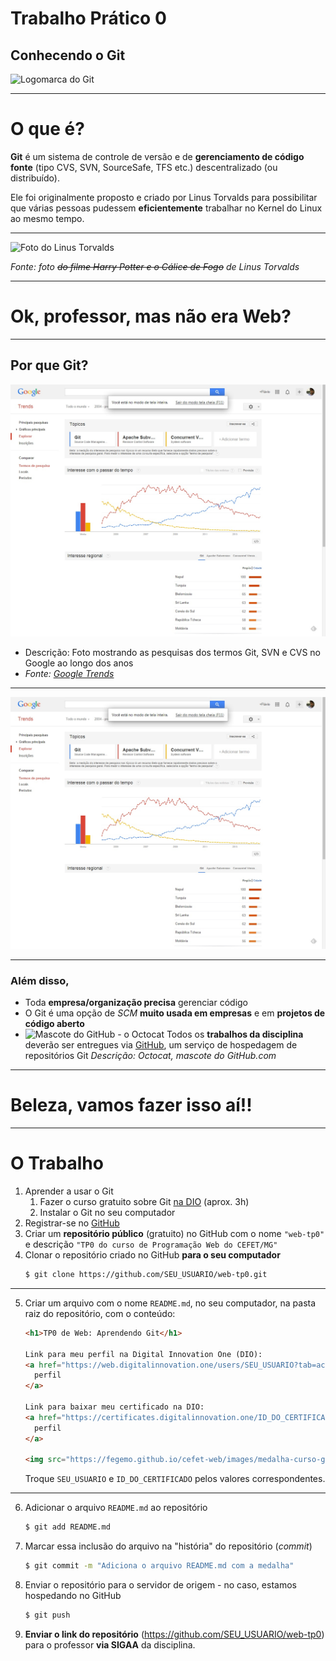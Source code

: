 <!-- {"layout": "title"} -->
# Trabalho Prático 0

## Conhecendo o Git

![Logomarca do Git](../../images/git-logo.png)

---
# O que é?

**Git** é um sistema de controle de versão e de **gerenciamento de código fonte**
(tipo CVS, SVN, SourceSafe, TFS etc.) descentralizado (ou distribuído).

Ele foi originalmente proposto e criado por Linus Torvalds para possibilitar
que várias pessoas pudessem **eficientemente** trabalhar no Kernel do Linux
ao mesmo tempo.

---
<!-- {"layout": "centered"} -->
![Foto do Linus Torvalds](../../images/linus-torvalds.jpg) <!-- {.portrait style="width: 300px; height: 300px"} -->

_Fonte: foto ~~do filme Harry Potter e o Cálice de Fogo~~ de Linus Torvalds_

---
<!-- {"layout": "main-point", "state": "emphatic"} -->
# Ok, professor, mas não era Web?

---
<!-- {"layout": "2-column-content"} -->
## Por que **Git**?

![Foto mostrando as pesquisas dos termos Git, SVN e CVS no Google ao longo dos anos](../../images/git-trends.jpg) <!-- {.full-width.bordered.rounded} -->

- Descrição: Foto mostrando as pesquisas dos termos Git, SVN e CVS no Google
ao longo dos anos
- _Fonte: [Google Trends](http://www.google.com/trends/explore#q=%2Fm%2F05vqwg%2C%20%2Fm%2F012ct9%2C%20%2Fm%2F09d6g&cmpt=q)_

---
![Foto mostrando as pesquisas dos termos Git, SVN e CVS no Google ao longo dos anos](../../images/git-trends.jpg) <!-- {.slide-contain.centered.block} --> <!-- {p:.full-width} -->

---
### Além disso,

- Toda **empresa/organização precisa** gerenciar código
- O Git é uma opção de _SCM_ **muito usada em empresas** e em **projetos de
  código aberto**
- ![Mascote do GitHub - o Octocat](../../images/octocat.png) <!-- {.push-right} --> 
  Todos os **trabalhos da disciplina** deverão ser entregues via [GitHub](http://www.github.com),
  um serviço de hospedagem de repositórios Git
  _Descrição: Octocat, mascote do GitHub.com_


---
<!-- {"layout": "centered"} -->
# Beleza, vamos fazer isso aí!!

---
# O Trabalho

1. Aprender a usar o Git
   1. Fazer o curso gratuito sobre Git [na DIO](https://web.digitalinnovation.one/course/introducao-ao-git-e-ao-github/learning/75b9fe49-6ed4-4480-83a7-7e37fc356aa9/) (aprox. 3h)
   1. Instalar o Git no seu computador
1. Registrar-se no [GitHub](https://github.com/)
1. Criar um **repositório público** (gratuito) no GitHub com o nome `"web-tp0"` e
   descrição `"TP0 do curso de Programação Web do CEFET/MG"`
1. Clonar o repositório criado no GitHub **para o seu computador**
   ```bash
   $ git clone https://github.com/SEU_USUARIO/web-tp0.git
   ```

---
<!-- {"classes": "compact-code"} -->
5. Criar um arquivo com o nome `README.md`, no seu computador, na pasta raiz do
   repositório, com o conteúdo:  

   ```html
   <h1>TP0 de Web: Aprendendo Git</h1>

   Link para meu perfil na Digital Innovation One (DIO):
   <a href="https://web.digitalinnovation.one/users/SEU_USUARIO?tab=achievements">
     perfil
   </a>

   Link para baixar meu certificado na DIO:
   <a href="https://certificates.digitalinnovation.one/ID_DO_CERTIFICADO">
     perfil
   </a>

   <img src="https://fegemo.github.io/cefet-web/images/medalha-curso-git-na-dio.png">
   ```

   Troque `SEU_USUARIO` e `ID_DO_CERTIFICADO` pelos valores correspondentes.

---
6. Adicionar o arquivo `README.md` ao repositório
   ```bash
   $ git add README.md
   ```
7. Marcar essa inclusão do arquivo na "história" do repositório (_commit_)
   ```bash
   $ git commit -m "Adiciona o arquivo README.md com a medalha"
   ```
8. Enviar o repositório para o servidor de origem - no caso, estamos hospedando
   no GitHub
   ```bash
   $ git push
   ```
9. **Enviar o link do repositório** (https://github.com/SEU_USUARIO/web-tp0) para o
professor **via SIGAA** da disciplina.
